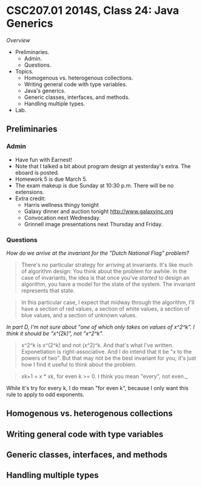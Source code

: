 CSC207.01 2014S, Class 24: Java Generics
========================================

_Overview_

* Preliminaries.
    * Admin.
    * Questions.
* Topics.
    * Homogenous vs. heterogenous collections.
    * Writing general code with type variables.
    * Java's generics.
    * Generic classes, interfaces, and methods.
    * Handling multiple types.
* Lab.

Preliminaries
-------------

### Admin

* Have fun with Earnest!
* Note that I talked a bit about program design at yesterday's extra.
  The eboard is posted.
* Homework 5 is due March 5.
* The exam makeup is due Sunday at 10:30 p.m.  There will be no extensions.
* Extra credit: 
    * Harris wellness thingy tonight
    * Galaxy dinner and auction tonight
      <http://www.galaxyinc.org>
    * Convocation next Wednesday.
    * Grinnell image presentations next Thursday and Friday.

### Questions

_How do we arrive at the invariant for the "Dutch National Flag" problem?_

> There's no particular strategy for arriving at invariants.  It's like
much of algorithm design: You think about the problem for awhile.
In the case of invariants, the idea is that once you've *started*
to design an algorithm, you have a model for the state of the system.
The invariant represents that state.

> In this particular case, I expect that midway through the algorithm, I'll
have a section of red values, a section of white values, a section of
blue values, and a section of unknown values.

_In part D, I'm not sure about "one of which only takes on values of
x^2^k". I think it should be "x^(2k)", not "x^2^k"._

> x^2^k is x^(2^k) and not (x^2)^k.  And that's what I've written.
Exponetiation is right-associative.  And I do intend that it be
"x to the powers of two".  But that may not be the best invariant for
you; it's just how I find it useful to think about the problem.

> xk+1 = x * xk, for even k >= 0. I think you mean "every", not even._

While it's try for every k, I do mean "for even k", because I only want
this rule to apply to odd exponents.

Homogenous vs. heterogenous collections
---------------------------------------

Writing general code with type variables
----------------------------------------

Generic classes, interfaces, and methods
----------------------------------------

Handling multiple types
-----------------------

